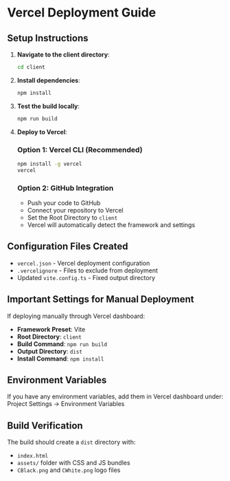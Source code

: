 # Vercel Deployment Guide

## Setup Instructions

1. **Navigate to the client directory**:
   ```bash
   cd client
   ```

2. **Install dependencies**:
   ```bash
   npm install
   ```

3. **Test the build locally**:
   ```bash
   npm run build
   ```

4. **Deploy to Vercel**:

   ### Option 1: Vercel CLI (Recommended)
   ```bash
   npm install -g vercel
   vercel
   ```

   ### Option 2: GitHub Integration
   - Push your code to GitHub
   - Connect your repository to Vercel
   - Set the Root Directory to `client`
   - Vercel will automatically detect the framework and settings

## Configuration Files Created

- `vercel.json` - Vercel deployment configuration
- `.vercelignore` - Files to exclude from deployment
- Updated `vite.config.ts` - Fixed output directory

## Important Settings for Manual Deployment

If deploying manually through Vercel dashboard:

- **Framework Preset**: Vite
- **Root Directory**: `client`
- **Build Command**: `npm run build`
- **Output Directory**: `dist`
- **Install Command**: `npm install`

## Environment Variables

If you have any environment variables, add them in Vercel dashboard under:
Project Settings → Environment Variables

## Build Verification

The build should create a `dist` directory with:
- `index.html`
- `assets/` folder with CSS and JS bundles
- `CBlack.png` and `CWhite.png` logo files
